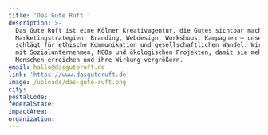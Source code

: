 ```yaml
---
title: 'Das Gute Ruft '
description: >-
  Das Gute Ruft ist eine Kölner Kreativagentur, die Gutes sichtbar macht.
  Marketingstrategien, Branding, Webdesign, Workshops, Kampagnen – unser Herz
  schlägt für ethische Kommunikation und gesellschaftlichen Wandel. Wir arbeiten
  mit Sozialunternehmen, NGOs und ökologischen Projekten, damit sie mehr
  Menschen erreichen und ihre Wirkung vergrößern. 
email: hallo@dasguteruft.de
link: 'https://www.dasguteruft.de'
image: /uploads/das-gute-ruft.png
city:
postalCode:
federalState:
impactArea:
organization:
---
```


